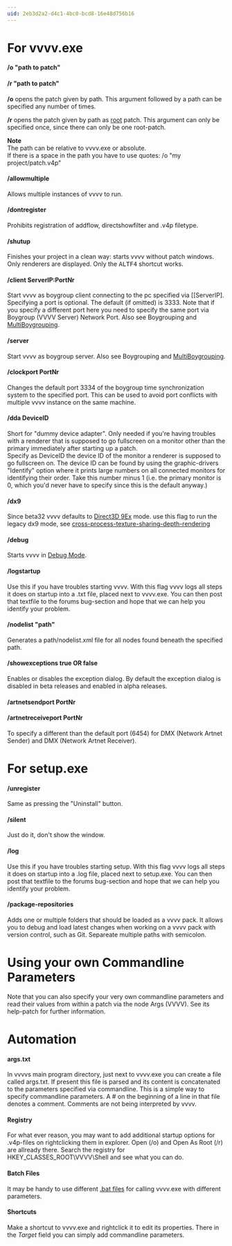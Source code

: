 ```yaml
---
uid: 2eb3d2a2-d4c1-4bc0-bcd8-16e48d756b16
---
```


# For vvvv.exe


#### /o "path to patch"
#### /r "path to patch"


**/o** opens the patch given by path. This argument followed by a path can be specified any number of times.  

**/r** opens the patch given by path as [root](xref:5eea935d-c82d-4b89-8403-1fbc1d79fb93) patch. This argument can only be specified once, since there can only be one root-patch.  

**Note**   
The path can be relative to vvvv.exe or absolute.   
If there is a space in the path you have to use quotes: /o "my project/patch.v4p"  




#### /allowmultiple


Allows multiple instances of vvvv to run.  




#### /dontregister 


Prohibits registration of addflow, directshowfilter and .v4p filetype.  




#### /shutup


Finishes your project in a clean way: starts vvvv without patch windows. Only renderers are displayed. Only the <span class="keyseq"><kbd>ALT</kbd><kbd>F4</kbd></span> shortcut works.  




#### /client ServerIP:PortNr


Start vvvv as boygroup client connecting to the pc specified via [[ServerIP]. Specifying a port is optional. The default (if omitted) is 3333. Note that if you specify a different port here you need to specify the same port via <span class="node">Boygroup (VVVV Server)</span> <span class="pin">Network Port</span>. Also see Boygrouping and [MultiBoygrouping](xref:511c5e9e-a4b0-4f82-914b-2231cea23cfe).  




#### /server


Start vvvv as boygroup server. Also see Boygrouping and [MultiBoygrouping](xref:511c5e9e-a4b0-4f82-914b-2231cea23cfe).  




#### /clockport PortNr


Changes the default port 3334 of the boygroup time synchronization system to the specified port. This can be used to avoid port conflicts with multiple vvvv instance on the same machine.  




#### /dda DeviceID 


Short for "dummy device adapter". Only needed if you're having troubles with a renderer that is supposed to go fullscreen on a monitor other than the primary immediately after starting up a patch.   
Specify as DeviceID the device ID of the monitor a renderer is supposed to go fullscreen on. The device ID can be found by using the graphic-drivers "Identify" option where it prints large numbers on all connected monitors for identifying their order. Take this number minus 1 (i.e. the primary monitor is 0, which you'd never have to specify since this is the default anyway.)  




#### /dx9


Since beta32 vvvv defaults to <a href="http://msdn.microsoft.com/en-us/library/windows/desktop/ee890072%28v=vs.85%29.aspx" class="extURL" target="_blank">Direct3D 9Ex</a> mode. use this flag to run the legacy dx9 mode, see <a href="https://vvvv.org/blog/cross-process-texture-sharing-depth-rendering" class="extURL blog" target="_blank">cross-process-texture-sharing-depth-rendering</a>  




#### /debug


Starts vvvv in [Debug Mode](xref:36621302-10e7-47fe-a8d0-b609c758974d).  




#### /logstartup


Use this if you have troubles starting vvvv. With this flag vvvv logs all steps it does on startup into a .txt file, placed next to vvvv.exe. You can then post that textfile to the forums bug-section and hope that we can help you identify your problem.  




#### /nodelist "path"


Generates a path/nodelist.xml file for all nodes found beneath the specified path.  




#### /showexceptions true OR false


Enables or disables the exception dialog. By default the exception dialog is disabled in beta releases and enabled in alpha releases.  




#### /artnetsendport PortNr
#### /artnetreceiveport PortNr


To specify a different than the default port (6454) for <span class="node">DMX (Network Artnet Sender)</span> and <span class="node">DMX (Network Artnet Receiver)</span>.  


# For setup.exe



#### /unregister


Same as pressing the "Uninstall" button.  




#### /silent


Just do it, don't show the window.  




#### /log


Use this if you have troubles starting setup. With this flag vvvv logs all steps it does on startup into a .log file, placed next to setup.exe. You can then post that textfile to the forums bug-section and hope that we can help you identify your problem.


#### /package-repositories
Adds one or multiple folders that should be loaded as a vvvv pack. It allows you to debug and load latest changes when working on a vvvv pack with version control, such as Git. Separeate multiple paths with semicolon.


# Using your own Commandline Parameters



Note that you can also specify your very own commandline parameters and read their values from within a patch via the node <span class="node">Args (VVVV)</span>. See its help-patch for further information.  


# Automation



#### args.txt


In vvvvs main program directory, just next to vvvv.exe you can create a file called args.txt. If present this file is parsed and its content is concatenated to the parameters specified via commandline. This is a simple way to specify commandline parameters. A # on the beginning of a line in that file denotes a comment. Comments are not being interpreted by vvvv.   




#### Registry


For what ever reason, you may want to add additional startup options for .v4p-files on rightclicking them in explorer. Open (/o) and Open As Root (/r) are allready there. Search the registry for   
 HKEY_CLASSES_ROOT\VVVV\Shell
and see what you can do.   




#### Batch Files


It may be handy to use different <a href="http://en.wikipedia.org/wiki/.bat" class="extURL" target="_blank">.bat files</a> for calling vvvv.exe with different parameters.   




#### Shortcuts


Make a shortcut to vvvv.exe and rightclick it to edit its properties. There in the *Target* field you can simply add commandline parameters.    


